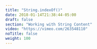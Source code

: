 ```yaml
---
title: "String.indexOf()"
date: 2018-01-14T21:38:44-05:00
draft: false
section: "Working with String Content"
video: "https://vimeo.com/263548110"
noTitle: false
weight: 100
---
```


